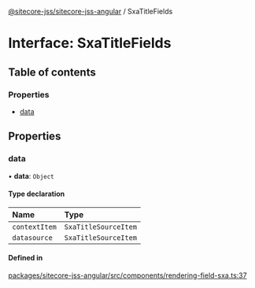 [@sitecore-jss/sitecore-jss-angular](../README.md) / SxaTitleFields

# Interface: SxaTitleFields

## Table of contents

### Properties

- [data](SxaTitleFields.md#data)

## Properties

### data

• **data**: `Object`

#### Type declaration

| Name | Type |
| :------ | :------ |
| `contextItem` | `SxaTitleSourceItem` |
| `datasource` | `SxaTitleSourceItem` |

#### Defined in

[packages/sitecore-jss-angular/src/components/rendering-field-sxa.ts:37](https://github.com/Sitecore/jss/blob/b9ecb63fb/packages/sitecore-jss-angular/src/components/rendering-field-sxa.ts#L37)
